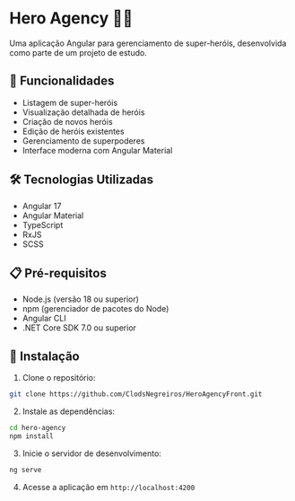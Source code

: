 # Hero Agency 🦸‍♂️

Uma aplicação Angular para gerenciamento de super-heróis, desenvolvida como parte de um projeto de estudo.

## 🚀 Funcionalidades

- Listagem de super-heróis
- Visualização detalhada de heróis
- Criação de novos heróis
- Edição de heróis existentes
- Gerenciamento de superpoderes
- Interface moderna com Angular Material

## 🛠️ Tecnologias Utilizadas

- Angular 17
- Angular Material
- TypeScript
- RxJS
- SCSS

## 📋 Pré-requisitos

- Node.js (versão 18 ou superior)
- npm (gerenciador de pacotes do Node)
- Angular CLI
- .NET Core SDK 7.0 ou superior

## 🔧 Instalação

1. Clone o repositório:
```bash
git clone https://github.com/ClodsNegreiros/HeroAgencyFront.git
```

2. Instale as dependências:
```bash
cd hero-agency
npm install
```

3. Inicie o servidor de desenvolvimento:
```bash
ng serve
```

4. Acesse a aplicação em `http://localhost:4200`